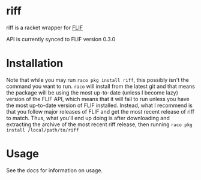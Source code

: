 riff
====

riff is a racket wrapper for [FLIF](https://github.com/FLIF-hub/FLIF)

API is currently synced to FLIF version 0.3.0

# Installation
Note that while you may run `raco pkg install riff`, this possibly isn't the
command you want to run. `raco` will install from the latest git and that means
the package will be using the most up-to-date (unless I become lazy) version
of the FLIF API, which means that it will fail to run unless you have the most
up-to-date version of FLIF installed. Instead, what I recommend is that you
follow major releases of FLIF and get the most recent release of riff to match.
Thus, what you'll end up doing is after downloading and extracting the archive
of the most recent riff release, then running `raco pkg install
/local/path/to/riff`

# Usage
See the docs for information on usage.
